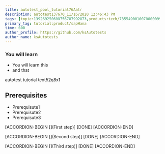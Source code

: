 ```yaml
---
title: autotest_pool_tutorial76Aatr
description: autotest137670_11/16/2020 12:46:43 PM
tags: [topic:139269250608756787992873,products:tech/73554900100700000996,tutorial:experience/advanced]
primary_tag: tutorial:product/sapHana
time: 600
author_profile: https://github.com/ksAutotests
author_name: ksAutotests
---
```

### You will learn
- You will learn this
- and that

autotest tutorial text52q8x1

## Prerequisites
- Prerequisute1
- Prerequisute2
- Prerequisute3

[ACCORDION-BEGIN [](First step)]
[DONE]
[ACCORDION-END]

[ACCORDION-BEGIN [](Second step)]
[DONE]
[ACCORDION-END]

[ACCORDION-BEGIN [](Third step)]
[DONE]
[ACCORDION-END]

